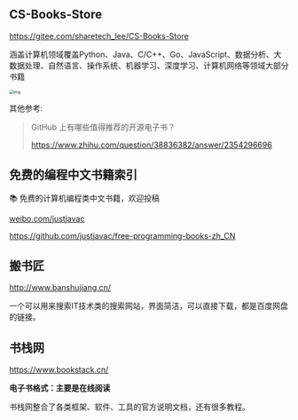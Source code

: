 ## CS-Books-Store

https://gitee.com/sharetech_lee/CS-Books-Store

涵盖计算机领域覆盖Python、Java、C/C++、Go、JavaScript、数据分析、大数据处理、自然语言、操作系统、机器学习、深度学习、计算机网络等领域大部分书籍

<img src="https://picx.zhimg.com/50/v2-5f7dc41762ab81a36cd336ecab430521_720w.jpg?source=1940ef5c" alt="img" style="zoom:50%;" />





其他参考:

> GitHub 上有哪些值得推荐的开源电子书？
>
> https://www.zhihu.com/question/38836382/answer/2354296696

## 免费的编程中文书籍索引

📚 免费的计算机编程类中文书籍，欢迎投稿

[weibo.com/justjavac](http://weibo.com/justjavac)

https://github.com/justjavac/free-programming-books-zh_CN

## 搬书匠

http://www.banshujiang.cn/

一个可以用来搜索IT技术类的搜索网站，界面简洁，可以直接下载，都是百度网盘的链接。

## 书栈网

https://www.bookstack.cn/

**电子书格式：主要是在线阅读**

书栈网整合了各类框架、软件、工具的官方说明文档，还有很多教程。